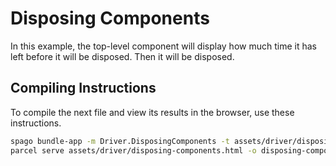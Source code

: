 # Disposing Components

In this example, the top-level component will display how much time it has left before it will be disposed. Then it will be disposed.

## Compiling Instructions

To compile the next file and view its results in the browser, use these instructions.

```bash
spago bundle-app -m Driver.DisposingComponents -t assets/driver/disposing-components.js
parcel serve assets/driver/disposing-components.html -o disposing-components--parcelified.html --open
```
